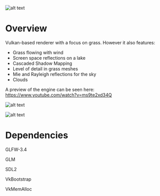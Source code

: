 
![alt text]([http://url/to/img.png](https://github.com/arColm/grass_renderer/tree/master/assets/images/1.png))

# Overview
Vulkan-based renderer with a focus on grass. However it also features:
 - Grass flowing with wind
 - Screen space reflections on a lake
 - Cascaded Shadow Mapping
 - Level of detail in grass meshes
 - Mie and Rayleigh reflections for the sky
 - Clouds

A preview of the engine can be seen here:
https://www.youtube.com/watch?v=ms9te2xd34Q

![alt text]([http://url/to/img.png](https://github.com/arColm/grass_renderer/tree/master/assets/images/2.png))

![alt text]([http://url/to/img.png](https://github.com/arColm/grass_renderer/tree/master/assets/images/3.png))


# Dependencies
GLFW-3.4

GLM

SDL2

VkBootstrap

VkMemAlloc
